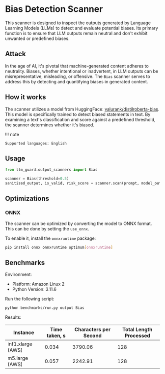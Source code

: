 # Bias Detection Scanner

This scanner is designed to inspect the outputs generated by Language Learning Models (LLMs) to detect and evaluate
potential biases. Its primary function is to ensure that LLM outputs remain neutral and don't exhibit unwanted or
predefined biases.

## Attack

In the age of AI, it's pivotal that machine-generated content adheres to neutrality. Biases, whether intentional or
inadvertent, in LLM outputs can be misrepresentative, misleading, or offensive. The `Bias` scanner serves to address
this by detecting and quantifying biases in generated content.

## How it works

The scanner utilizes a model from
HuggingFace: [valurank/distilroberta-bias](https://huggingface.co/valurank/distilroberta-bias). This model is
specifically trained to detect biased statements in text. By examining a text's classification and score against a
predefined threshold, the scanner determines whether it's biased.

!!! note

    Supported languages: English

## Usage

```python
from llm_guard.output_scanners import Bias

scanner = Bias(threshold=0.5)
sanitized_output, is_valid, risk_score = scanner.scan(prompt, model_output)
```

## Optimizations

### ONNX

The scanner can be optimized by converting the model to ONNX format. This can be done by setting the `use_onnx`.

To enable it, install the `onnxruntime` package:

```sh
pip install onnx onnxruntime optimum[onnxruntime]
```

## Benchmarks

Environment:

- Platform: Amazon Linux 2
- Python Version: 3.11.6

Run the following script:

```sh
python benchmarks/run.py output Bias
```

Results:

| Instance          | Time taken, s | Characters per Second | Total Length Processed |
|-------------------|---------------|-----------------------|------------------------|
| inf1.xlarge (AWS) | 0.034         | 3790.06               | 128                    |
| m5.large (AWS)    | 0.057         | 2242.91               | 128                    |
